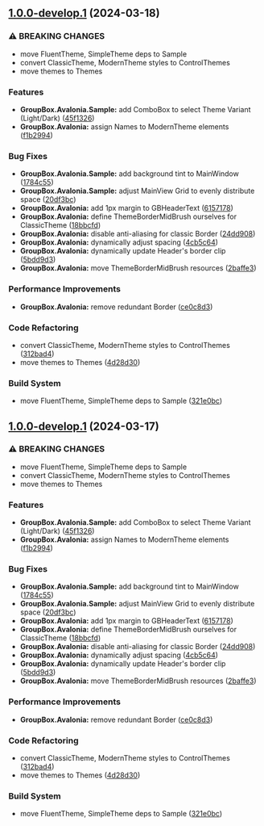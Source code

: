 ## [1.0.0-develop.1](https://github.com/BinToss/GroupBox.Avalonia/compare/v0.1.0...v1.0.0-develop.1) (2024-03-18)


### ⚠ BREAKING CHANGES

* move FluentTheme, SimpleTheme deps to Sample
* convert ClassicTheme, ModernTheme styles to ControlThemes
* move themes to Themes

### Features

* **GroupBox.Avalonia.Sample:** add ComboBox to select Theme Variant (Light/Dark) ([45f1326](https://github.com/BinToss/GroupBox.Avalonia/commit/45f1326f39d5dc854cb97fce9ed4179ab91e810d))
* **GroupBox.Avalonia:** assign Names to ModernTheme elements ([f1b2994](https://github.com/BinToss/GroupBox.Avalonia/commit/f1b2994d04cb3159ee0a8c57e8c1ad131708ae71))


### Bug Fixes

* **GroupBox.Avalonia.Sample:** add background tint to MainWindow ([1784c55](https://github.com/BinToss/GroupBox.Avalonia/commit/1784c5583b9418f914e12c7f0218c001d472deff))
* **GroupBox.Avalonia.Sample:** adjust MainView Grid to evenly distribute space ([20df3bc](https://github.com/BinToss/GroupBox.Avalonia/commit/20df3bc3930b362431b72ef0cea7a4e4292f2c8f))
* **GroupBox.Avalonia:** add 1px margin to GBHeaderText ([6157178](https://github.com/BinToss/GroupBox.Avalonia/commit/615717869393db2cb1b2430173c3eeb1fb35c96d))
* **GroupBox.Avalonia:** define ThemeBorderMidBrush ourselves for ClassicTheme ([18bbcfd](https://github.com/BinToss/GroupBox.Avalonia/commit/18bbcfdd652ad54b848e10e75fc29c31486ed9b2))
* **GroupBox.Avalonia:** disable anti-aliasing for classic Border ([24dd908](https://github.com/BinToss/GroupBox.Avalonia/commit/24dd90824148f3eb092be5ebcc34f8938b75d1f8))
* **GroupBox.Avalonia:** dynamically adjust spacing ([4cb5c64](https://github.com/BinToss/GroupBox.Avalonia/commit/4cb5c648dda84c8b99cb518ff69ed1453e8c2408))
* **GroupBox.Avalonia:** dynamically update Header's border clip ([5bdd9d3](https://github.com/BinToss/GroupBox.Avalonia/commit/5bdd9d31659776ce0cd62907ae2e00f8ae54968d))
* **GroupBox.Avalonia:** move ThemeBorderMidBrush resources ([2baffe3](https://github.com/BinToss/GroupBox.Avalonia/commit/2baffe3fb459df4c7eba75db9fd9a67b6449973a))


### Performance Improvements

* **GroupBox.Avalonia:** remove redundant Border ([ce0c8d3](https://github.com/BinToss/GroupBox.Avalonia/commit/ce0c8d3bc55835464bd0c2355fee7b4db288daea))


### Code Refactoring

* convert ClassicTheme, ModernTheme styles to ControlThemes ([312bad4](https://github.com/BinToss/GroupBox.Avalonia/commit/312bad4989b43b83f2abdb5e86c0461579a7014e))
* move themes to Themes ([4d28d30](https://github.com/BinToss/GroupBox.Avalonia/commit/4d28d304d50156c4aa3f6cbb954a15c3e0232b0c))


### Build System

* move FluentTheme, SimpleTheme deps to Sample ([321e0bc](https://github.com/BinToss/GroupBox.Avalonia/commit/321e0bc1d5d5ccd987421de498d5df3b4df6ef7a))

## [1.0.0-develop.1](https://github.com/BinToss/GroupBox.Avalonia/compare/v0.1.0...v1.0.0-develop.1) (2024-03-17)


### ⚠ BREAKING CHANGES

* move FluentTheme, SimpleTheme deps to Sample
* convert ClassicTheme, ModernTheme styles to ControlThemes
* move themes to Themes

### Features

* **GroupBox.Avalonia.Sample:** add ComboBox to select Theme Variant (Light/Dark) ([45f1326](https://github.com/BinToss/GroupBox.Avalonia/commit/45f1326f39d5dc854cb97fce9ed4179ab91e810d))
* **GroupBox.Avalonia:** assign Names to ModernTheme elements ([f1b2994](https://github.com/BinToss/GroupBox.Avalonia/commit/f1b2994d04cb3159ee0a8c57e8c1ad131708ae71))


### Bug Fixes

* **GroupBox.Avalonia.Sample:** add background tint to MainWindow ([1784c55](https://github.com/BinToss/GroupBox.Avalonia/commit/1784c5583b9418f914e12c7f0218c001d472deff))
* **GroupBox.Avalonia.Sample:** adjust MainView Grid to evenly distribute space ([20df3bc](https://github.com/BinToss/GroupBox.Avalonia/commit/20df3bc3930b362431b72ef0cea7a4e4292f2c8f))
* **GroupBox.Avalonia:** add 1px margin to GBHeaderText ([6157178](https://github.com/BinToss/GroupBox.Avalonia/commit/615717869393db2cb1b2430173c3eeb1fb35c96d))
* **GroupBox.Avalonia:** define ThemeBorderMidBrush ourselves for ClassicTheme ([18bbcfd](https://github.com/BinToss/GroupBox.Avalonia/commit/18bbcfdd652ad54b848e10e75fc29c31486ed9b2))
* **GroupBox.Avalonia:** disable anti-aliasing for classic Border ([24dd908](https://github.com/BinToss/GroupBox.Avalonia/commit/24dd90824148f3eb092be5ebcc34f8938b75d1f8))
* **GroupBox.Avalonia:** dynamically adjust spacing ([4cb5c64](https://github.com/BinToss/GroupBox.Avalonia/commit/4cb5c648dda84c8b99cb518ff69ed1453e8c2408))
* **GroupBox.Avalonia:** dynamically update Header's border clip ([5bdd9d3](https://github.com/BinToss/GroupBox.Avalonia/commit/5bdd9d31659776ce0cd62907ae2e00f8ae54968d))
* **GroupBox.Avalonia:** move ThemeBorderMidBrush resources ([2baffe3](https://github.com/BinToss/GroupBox.Avalonia/commit/2baffe3fb459df4c7eba75db9fd9a67b6449973a))


### Performance Improvements

* **GroupBox.Avalonia:** remove redundant Border ([ce0c8d3](https://github.com/BinToss/GroupBox.Avalonia/commit/ce0c8d3bc55835464bd0c2355fee7b4db288daea))


### Code Refactoring

* convert ClassicTheme, ModernTheme styles to ControlThemes ([312bad4](https://github.com/BinToss/GroupBox.Avalonia/commit/312bad4989b43b83f2abdb5e86c0461579a7014e))
* move themes to Themes ([4d28d30](https://github.com/BinToss/GroupBox.Avalonia/commit/4d28d304d50156c4aa3f6cbb954a15c3e0232b0c))


### Build System

* move FluentTheme, SimpleTheme deps to Sample ([321e0bc](https://github.com/BinToss/GroupBox.Avalonia/commit/321e0bc1d5d5ccd987421de498d5df3b4df6ef7a))
